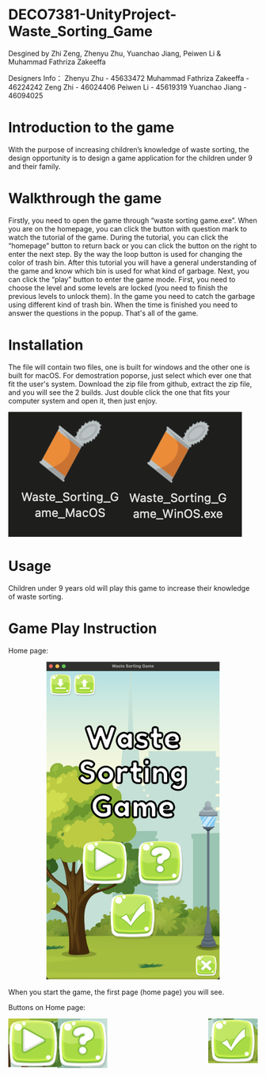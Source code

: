 # DECO7381-UnityProject-Waste_Sorting_Game

Desgined by Zhi Zeng, Zhenyu Zhu, Yuanchao Jiang, Peiwen Li & Muhammad Fathriza Zakeeffa
 
Designers Info：
Zhenyu Zhu - 45633472
Muhammad Fathriza Zakeeffa - 46224242
Zeng Zhi - 46024406
Peiwen Li - 45619319
Yuanchao Jiang - 46094025


# Introduction to the game

With the purpose of increasing children’s knowledge of waste sorting, the design opportunity is to design a game application for the children under 9 and their family.

# Walkthrough the game

Firstly, you need to open the game through “waste sorting game.exe”. When you are on the homepage, you can click the button with question mark to watch the tutorial of the game. During the tutorial, you can click the “homepage” button to return back or you can click the button on the right to enter the next step. By the way the loop button is used for changing the color of trash bin. After this tutorial you will have a general understanding of the game and know which bin is used for what kind of garbage. Next, you can click the “play” button to enter the game mode. First, you need to choose the level and some levels are locked (you need to finish the previous levels to unlock them). In the game you need to catch the garbage using different kind of trash bin. When the time is finished you need to answer the questions in the popup. That's all of the game.

# Installation

The file will contain two files, one is built for windows and the other one is built for macOS. For demostration poporse, just select which ever one that fit the user's system. Download the zip file from github, extract the zip file, and you will see the 2 builds. Just double click the one that fits your computer system and open it, then just enjoy.

![image text](readme/pic/gamebuild.png)


# Usage
Children under 9 years old will play this game to increase their knowledge of waste sorting.

# Game Play Instruction

Home page:

<p align="center">
 <img src="readme/pic/home.png" width="350" title="home page">
</p>

When you start the game, the first page (home page) you will see.

Buttons on Home page:


 <p>
  <img src="readme/pic/play.png" width="100" title="home page" align="left"/>
  <img src="readme/pic/tutorial.png" width="100" title="tutorial page" align="left" margin-left:10em/> 
  <img src="readme/pic/achievement.png" width="100" title="achievement page" align="right"/>
 </p>


